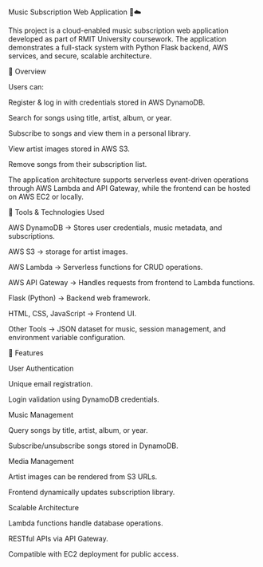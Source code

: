 Music Subscription Web Application 🎵☁️

This project is a cloud-enabled music subscription web application developed as part of RMIT University coursework. The application demonstrates a full-stack system with Python Flask backend, AWS services, and secure, scalable architecture.

🌟 Overview

Users can:

Register & log in with credentials stored in AWS DynamoDB.

Search for songs using title, artist, album, or year.

Subscribe to songs and view them in a personal library.

View artist images stored in AWS S3.

Remove songs from their subscription list.

The application architecture supports serverless event-driven operations through AWS Lambda and API Gateway, while the frontend can be hosted on AWS EC2 or locally.

🔧 Tools & Technologies Used

AWS DynamoDB → Stores user credentials, music metadata, and subscriptions.

AWS S3 →  storage for artist images.

AWS Lambda → Serverless functions for CRUD operations.

AWS API Gateway → Handles requests from frontend to Lambda functions.

Flask (Python) → Backend web framework.

HTML, CSS, JavaScript → Frontend UI.

Other Tools → JSON dataset for music, session management, and environment variable configuration.

🚀 Features

User Authentication

Unique email registration.

Login validation using DynamoDB credentials.

Music Management

Query songs by title, artist, album, or year.

Subscribe/unsubscribe songs stored in DynamoDB.

Media Management

Artist images can be rendered from S3 URLs.

Frontend dynamically updates subscription library.

Scalable Architecture

Lambda functions handle database operations.

RESTful APIs via API Gateway.

Compatible with EC2 deployment for public access.
